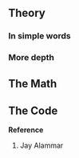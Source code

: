 
## Theory

### In simple words
### More depth

## The Math

## The Code

**Reference**
1. Jay Alammar
